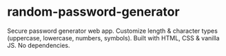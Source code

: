 # random-password-generator
Secure password generator web app. Customize length &amp; character types (uppercase, lowercase, numbers, symbols). Built with HTML, CSS &amp; vanilla JS. No dependencies.
